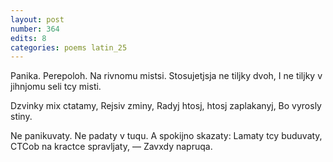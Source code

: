 ```yaml
---
layout: post
number: 364
edits: 8
categories: poems latin_25
---
```


Panika. Perepoloh. 
Na rivnomu mistsi.
Stosujetjsja ne tiljky dvoh,
I ne tiljky v jihnjomu seli tcy misti.

Dzvinky mix ctatamy, 
Rejsiv zminy,
Radyj htosj, htosj zaplakanyj,
Bo vyrosly stiny.

Ne panikuvaty.
Ne padaty v tuqu.
A spokijno skazaty:
Lamaty tcy buduvaty,
CTCob na kractce spravljaty, —
Zavxdy napruqa.
